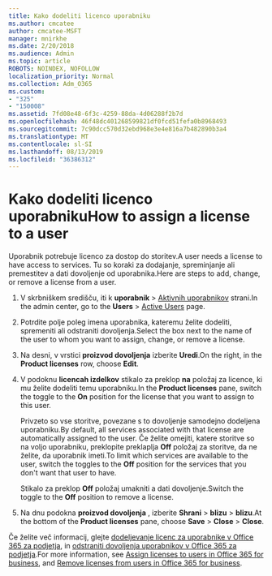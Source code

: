 ```yaml
---
title: Kako dodeliti licenco uporabniku
ms.author: cmcatee
author: cmcatee-MSFT
manager: mnirkhe
ms.date: 2/20/2018
ms.audience: Admin
ms.topic: article
ROBOTS: NOINDEX, NOFOLLOW
localization_priority: Normal
ms.collection: Adm_O365
ms.custom:
- "325"
- "150008"
ms.assetid: 7fd08e48-6f3c-4259-88da-4d06288f2b7d
ms.openlocfilehash: 46f48dc401268599821df0fcd51fefa0b8968493
ms.sourcegitcommit: 7c90dcc570d32ebd968e3e4e816a7b482890b3a4
ms.translationtype: MT
ms.contentlocale: sl-SI
ms.lasthandoff: 08/13/2019
ms.locfileid: "36386312"
---
```

# <a name="how-to-assign-a-license-to-a-user"></a><span data-ttu-id="63717-102">Kako dodeliti licenco uporabniku</span><span class="sxs-lookup"><span data-stu-id="63717-102">How to assign a license to a user</span></span>

<span data-ttu-id="63717-103">Uporabnik potrebuje licenco za dostop do storitev.</span><span class="sxs-lookup"><span data-stu-id="63717-103">A user needs a license to have access to services.</span></span> <span data-ttu-id="63717-104">Tu so koraki za dodajanje, spreminjanje ali premestitev a dati dovoljenje od uporabnika.</span><span class="sxs-lookup"><span data-stu-id="63717-104">Here are steps to add, change, or remove a license from a user.</span></span>
  
1. <span data-ttu-id="63717-105">V skrbniškem središču, iti k **uporabnik** \> [Aktivnih uporabnikov](https://go.microsoft.com/fwlink/p/?linkid=834822) strani.</span><span class="sxs-lookup"><span data-stu-id="63717-105">In the admin center, go to the **Users** \> [Active Users](https://go.microsoft.com/fwlink/p/?linkid=834822) page.</span></span>

2. <span data-ttu-id="63717-106">Potrdite polje poleg imena uporabnika, kateremu želite dodeliti, spremeniti ali odstraniti dovoljenja.</span><span class="sxs-lookup"><span data-stu-id="63717-106">Select the box next to the name of the user to whom you want to assign, change, or remove a license.</span></span>

3. <span data-ttu-id="63717-107">Na desni, v vrstici **proizvod dovoljenja** izberite **Uredi**.</span><span class="sxs-lookup"><span data-stu-id="63717-107">On the right, in the **Product licenses** row, choose **Edit**.</span></span>

4. <span data-ttu-id="63717-108">V podoknu **licencah izdelkov** stikalo za preklop **na** položaj za licence, ki mu želite dodeliti temu uporabniku.</span><span class="sxs-lookup"><span data-stu-id="63717-108">In the **Product licenses** pane, switch the toggle to the **On** position for the license that you want to assign to this user.</span></span>

    <span data-ttu-id="63717-109">Privzeto so vse storitve, povezane s to dovoljenje samodejno dodeljena uporabniku.</span><span class="sxs-lookup"><span data-stu-id="63717-109">By default, all services associated with that license are automatically assigned to the user.</span></span> <span data-ttu-id="63717-110">Če želite omejiti, katere storitve so na voljo uporabniku, preklopite preklaplja **Off** položaj za storitve, da ne želite, da uporabnik imeti.</span><span class="sxs-lookup"><span data-stu-id="63717-110">To limit which services are available to the user, switch the toggles to the **Off** position for the services that you don't want that user to have.</span></span>

    <span data-ttu-id="63717-111">Stikalo za preklop **Off** položaj umakniti a dati dovoljenje.</span><span class="sxs-lookup"><span data-stu-id="63717-111">Switch the toggle to the **Off** position to remove a license.</span></span>

5. <span data-ttu-id="63717-112">Na dnu podokna **proizvod dovoljenja** , izberite **Shrani** \> **blizu** \> **blizu**.</span><span class="sxs-lookup"><span data-stu-id="63717-112">At the bottom of the **Product licenses** pane, choose **Save** \> **Close** \> **Close**.</span></span>

<span data-ttu-id="63717-113">Če želite več informacij, glejte [dodeljevanje licenc za uporabnike v Office 365 za podjetja](https://docs.microsoft.com/en-us/office365/admin/subscriptions-and-billing/assign-licenses-to-users), in [odstraniti dovoljenja uporabnikov v Office 365 za podjetja](https://docs.microsoft.com/en-us/office365/admin/subscriptions-and-billing/remove-licenses-from-users).</span><span class="sxs-lookup"><span data-stu-id="63717-113">For more information, see [Assign licenses to users in Office 365 for business](https://docs.microsoft.com/en-us/office365/admin/subscriptions-and-billing/assign-licenses-to-users), and [Remove licenses from users in Office 365 for business](https://docs.microsoft.com/en-us/office365/admin/subscriptions-and-billing/remove-licenses-from-users).</span></span>